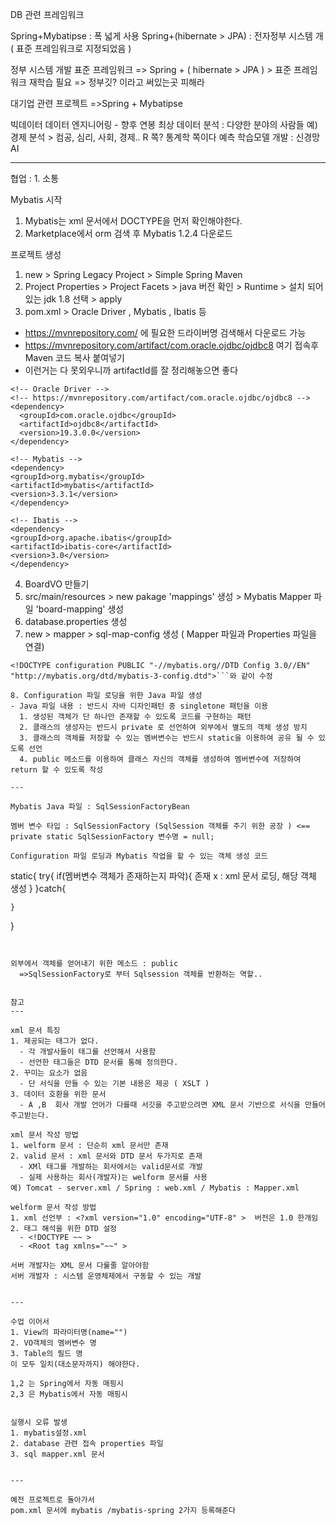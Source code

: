 DB 관련 프레임워크

Spring+Mybatipse : 폭 넓게 사용
Spring+(hibernate > JPA) : 전자정부 시스템 개( 표준 프레임워크로 지정되었음 )

정부 시스템 개발 표준 프레임워크
=> Spring + ( hibernate > JPA ) > 표준 프레임워크 재학습 필요
=> 정부깃? 이라고 써있는곳 피해라

대기업 관련 프로젝트
=>Spring + Mybatipse

빅데이터
데이터 엔지니어링 - 향후 연봉 최상
데이터 분석 : 다양한 분야의 사람들 예) 경제 분석 > 컴공, 심리, 사회, 경제.. R 쪽? 통계학 쪽이다 예측
학습모델 개발 : 신경망
AI

---
협업 : 1. 소통


Mybatis 시작
1. Mybatis는 xml 문서에서 DOCTYPE을 먼저 확인해야한다.
2. Marketplace에서 orm 검색 후 Mybatis 1.2.4 다운로드


프로젝트 생성
1. new > Spring Legacy Project > Simple Spring Maven
2. Project Properties > Project Facets > java 버전 확인 > Runtime > 설치 되어있는 jdk 1.8 선택 > apply
3. pom.xml > Oracle Driver , Mybatis , Ibatis 등
  - https://mvnrepository.com/ 에 필요한 드라이버명 검색해서 다운로드 가능
  - https://mvnrepository.com/artifact/com.oracle.ojdbc/ojdbc8 여기 접속후 Maven 코드 복사 붙여넣기
  - 이런거는 다 못외우니까 artifactId를 잘 정리해놓으면 좋다
  ```
  <!-- Oracle Driver -->
<!-- https://mvnrepository.com/artifact/com.oracle.ojdbc/ojdbc8 -->
<dependency>
    <groupId>com.oracle.ojdbc</groupId>
    <artifactId>ojdbc8</artifactId>
    <version>19.3.0.0</version>
</dependency>

<!-- Mybatis -->
<dependency>
  <groupId>org.mybatis</groupId>
  <artifactId>mybatis</artifactId>
  <version>3.3.1</version>
</dependency>

<!-- Ibatis -->
<dependency>
  <groupId>org.apache.ibatis</groupId>
  <artifactId>ibatis-core</artifactId>
  <version>3.0</version>
</dependency>
```
4. BoardVO 만들기
5. src/main/resources > new pakage 'mappings' 생성 > Mybatis Mapper 파일 'board-mapping' 생성
6. database.properties 생성
7. new > mapper > sql-map-config 생성 ( Mapper 파일과 Properties 파일을 연결)
  ```
<!DOCTYPE configuration PUBLIC "-//mybatis.org//DTD Config 3.0//EN" "http://mybatis.org/dtd/mybatis-3-config.dtd">```와 같이 수정

8. Configuration 파일 로딩을 위한 Java 파일 생성
  - Java 파일 내용 : 반드시 자바 디자인패턴 중 singletone 패턴을 이용
    1. 생성된 객체가 단 하나만 존재할 수 있도록 코드를 구현하는 패턴
    2. 클래스의 생성자는 반드시 private 로 선언하여 외부에서 별도의 객체 생성 방지
    3. 클래스의 객체를 저장할 수 있는 멤버변수는 반드시 static을 이용하여 공유 될 수 있도록 선언
    4. public 메소드를 이용하여 클래스 자신의 객체를 생성하여 멤버변수에 저장하여 return 할 수 있도록 작성

---

Mybatis Java 파일 : SqlSessionFactoryBean

멤버 변수 타입 : SqlSessionFactory (SqlSession 객체를 주기 위한 공장 ) <== private static SqlSessionFactory 변수명 = null;

Configuration 파일 로딩과 Mybatis 작업을 할 수 있는 객체 생성 코드
```
  static{
    try{
      if(멤버변수 객체가 존재하는지 파악){
        존재 x : xml 문서 로딩, 해당 객체 생성
      }
    }catch{

    }
  }
```


외부에서 객체를 얻어내기 위한 메소드 : public
  =>SqlSessionFactory로 부터 Sqlsession 객체를 반환하는 역할..


참고
---

xml 문서 특징
1. 제공되는 태그가 없다.
  - 각 개발사들이 태그를 선언해서 사용함
  - 선언한 태그들은 DTD 문서를 통해 정의한다.
2. 꾸미는 요소가 없음
  - 단 서식을 만들 수 있는 기본 내용은 제공 ( XSLT )
3. 데이터 호환을 위한 문서
  - A ,B  회사 개발 언어가 다를때 서깃을 주고받으려면 XML 문서 기반으로 서식을 만들어 주고받는다.

xml 문서 작성 방법
1. welform 문서 : 단순히 xml 문서만 존재
2. valid 문서 : xml 문서와 DTD 문서 두가지로 존재
  - XMl 태그를 개발하는 회사에서는 valid문서로 개발
  - 실제 사용하는 회사(개발자)는 welform 문서를 사용
예) Tomcat - server.xml / Spring : web.xml / Mybatis : Mapper.xml

welform 문서 작성 방법
1. xml 선언부 : <?xml version="1.0" encoding="UTF-8" >  버전은 1.0 한개임
2. 태그 해석을 위한 DTD 설정
  - <!DOCTYPE ~~ >
  - <Root tag xmlns="~~" >

서버 개발자는 XML 문서 다룰줄 알아야함
서버 개발자 : 시스템 운영체제에서 구동할 수 있는 개발


---

수업 이어서
1. View의 파라미터명(name="")
2. VO객체의 멤버변수 명
3. Table의 필드 명
이 모두 일치(대소문자까지) 해야한다.

1,2 는 Spring에서 자동 매핑시
2,3 은 Mybatis에서 자동 매핑시


실행시 오류 발생
1. mybatis설정.xml
2. database 관련 접속 properties 파일
3. sql mapper.xml 문서


---

예전 프로젝트로 돌아가서
pom.xml 문서에 mybatis /mybatis-spring 2가지 등록해준다
